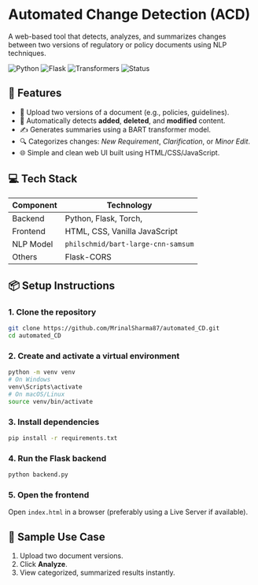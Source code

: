#  Automated Change Detection (ACD)

A web-based tool that detects, analyzes, and summarizes changes between two versions of regulatory or policy documents using NLP techniques.

![Python](https://img.shields.io/badge/Python-3.9-blue?logo=python) ![Flask](https://img.shields.io/badge/Flask-Web%20Framework-yellow?logo=flask) ![Transformers](https://img.shields.io/badge/HuggingFace-Transformers-orange?logo=huggingface) ![Status](https://img.shields.io/badge/Status-Active-brightgreen)

## 🚀 Features

- 📄 Upload two versions of a document (e.g., policies, guidelines).  
- 🧠 Automatically detects **added**, **deleted**, and **modified** content.  
- ✍️ Generates summaries using a BART transformer model.  
- 🔍 Categorizes changes: *New Requirement*, *Clarification*, or *Minor Edit*.  
- 🌐 Simple and clean web UI built using HTML/CSS/JavaScript.

## 💻 Tech Stack

| Component    | Technology                          |
|--------------|-------------------------------------|
| Backend      | Python, Flask, Torch,   |
| Frontend     | HTML, CSS, Vanilla JavaScript       |
| NLP Model    | `philschmid/bart-large-cnn-samsum`  |
| Others       | Flask-CORS                          |

## 📦 Setup Instructions

### 1. Clone the repository
```bash
git clone https://github.com/MrinalSharma87/automated_CD.git
cd automated_CD
```

### 2. Create and activate a virtual environment
```bash
python -m venv venv
# On Windows
venv\Scripts\activate
# On macOS/Linux
source venv/bin/activate
```

### 3. Install dependencies
```bash
pip install -r requirements.txt
```

### 4. Run the Flask backend
```bash
python backend.py
```

### 5. Open the frontend
Open `index.html` in a browser (preferably using a Live Server if available).



## 🧪 Sample Use Case

1. Upload two document versions.  
2. Click **Analyze**.  
3. View categorized, summarized results instantly.






